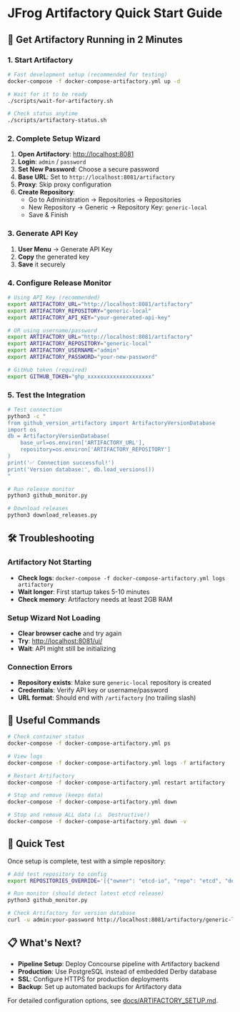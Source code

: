 # JFrog Artifactory Quick Start Guide

## 🚀 Get Artifactory Running in 2 Minutes

### 1. Start Artifactory

```bash
# Fast development setup (recommended for testing)
docker-compose -f docker-compose-artifactory.yml up -d

# Wait for it to be ready
./scripts/wait-for-artifactory.sh

# Check status anytime
./scripts/artifactory-status.sh
```

### 2. Complete Setup Wizard

1. **Open Artifactory**: <http://localhost:8081>
2. **Login**: `admin` / `password`  
3. **Set New Password**: Choose a secure password
4. **Base URL**: Set to `http://localhost:8081/artifactory`
5. **Proxy**: Skip proxy configuration
6. **Create Repository**:
   - Go to Administration → Repositories → Repositories
   - New Repository → Generic → Repository Key: `generic-local`
   - Save & Finish

### 3. Generate API Key

1. **User Menu** → Generate API Key
2. **Copy** the generated key
3. **Save** it securely

### 4. Configure Release Monitor

```bash
# Using API Key (recommended)
export ARTIFACTORY_URL="http://localhost:8081/artifactory"
export ARTIFACTORY_REPOSITORY="generic-local"  
export ARTIFACTORY_API_KEY="your-generated-api-key"

# OR using username/password
export ARTIFACTORY_URL="http://localhost:8081/artifactory"
export ARTIFACTORY_REPOSITORY="generic-local"
export ARTIFACTORY_USERNAME="admin"
export ARTIFACTORY_PASSWORD="your-new-password"

# GitHub token (required)
export GITHUB_TOKEN="ghp_xxxxxxxxxxxxxxxxxxxx"
```

### 5. Test the Integration

```bash
# Test connection
python3 -c "
from github_version_artifactory import ArtifactoryVersionDatabase
import os
db = ArtifactoryVersionDatabase(
    base_url=os.environ['ARTIFACTORY_URL'],
    repository=os.environ['ARTIFACTORY_REPOSITORY']
)
print('✅ Connection successful!')
print('Version database:', db.load_versions())
"

# Run release monitor
python3 github_monitor.py

# Download releases  
python3 download_releases.py
```

## 🛠 Troubleshooting

### Artifactory Not Starting

- **Check logs**: `docker-compose -f docker-compose-artifactory.yml logs artifactory`
- **Wait longer**: First startup takes 5-10 minutes
- **Check memory**: Artifactory needs at least 2GB RAM

### Setup Wizard Not Loading

- **Clear browser cache** and try again
- **Try**: <http://localhost:8081/ui/>
- **Wait**: API might still be initializing

### Connection Errors

- **Repository exists**: Make sure `generic-local` repository is created
- **Credentials**: Verify API key or username/password
- **URL format**: Should end with `/artifactory` (no trailing slash)

## 🔧 Useful Commands

```bash
# Check container status
docker-compose -f docker-compose-artifactory.yml ps

# View logs
docker-compose -f docker-compose-artifactory.yml logs -f artifactory

# Restart Artifactory
docker-compose -f docker-compose-artifactory.yml restart artifactory

# Stop and remove (keeps data)
docker-compose -f docker-compose-artifactory.yml down

# Stop and remove ALL data (⚠️  Destructive!)
docker-compose -f docker-compose-artifactory.yml down -v
```

## 🎯 Quick Test

Once setup is complete, test with a simple repository:

```bash
# Add test repository to config
export REPOSITORIES_OVERRIDE='[{"owner": "etcd-io", "repo": "etcd", "description": "etcd test"}]'

# Run monitor (should detect latest etcd release)
python3 github_monitor.py

# Check Artifactory for version database
curl -u admin:your-password http://localhost:8081/artifactory/generic-local/release-monitor/version_db.json
```

## 📋 What's Next?

- **Pipeline Setup**: Deploy Concourse pipeline with Artifactory backend
- **Production**: Use PostgreSQL instead of embedded Derby database  
- **SSL**: Configure HTTPS for production deployments
- **Backup**: Set up automated backups for Artifactory data

For detailed configuration options, see [docs/ARTIFACTORY_SETUP.md](docs/ARTIFACTORY_SETUP.md).
